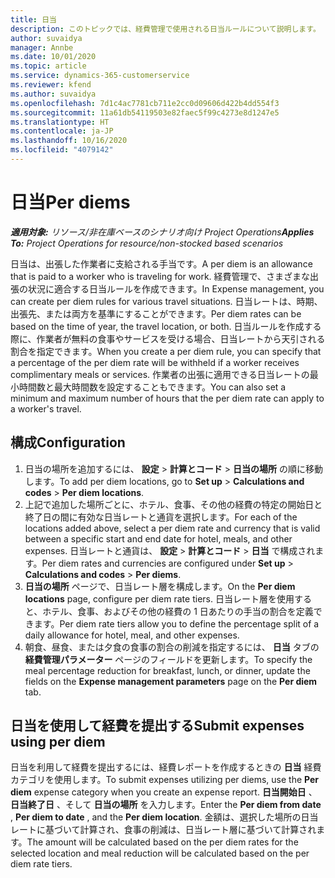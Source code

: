 ```yaml
---
title: 日当
description: このトピックでは、経費管理で使用される日当ルールについて説明します。
author: suvaidya
manager: Annbe
ms.date: 10/01/2020
ms.topic: article
ms.service: dynamics-365-customerservice
ms.reviewer: kfend
ms.author: suvaidya
ms.openlocfilehash: 7d1c4ac7781cb711e2cc0d09606d422b4dd554f3
ms.sourcegitcommit: 11a61db54119503e82faec5f99c4273e8d1247e5
ms.translationtype: HT
ms.contentlocale: ja-JP
ms.lasthandoff: 10/16/2020
ms.locfileid: "4079142"
---
```

# <a name="per-diems"></a><span data-ttu-id="ea903-103">日当</span><span class="sxs-lookup"><span data-stu-id="ea903-103">Per diems</span></span>

<span data-ttu-id="ea903-104">_**適用対象:** リソース/非在庫ベースのシナリオ向け Project Operations_</span><span class="sxs-lookup"><span data-stu-id="ea903-104">_**Applies To:** Project Operations for resource/non-stocked based scenarios_</span></span>


<span data-ttu-id="ea903-105">日当は、出張した作業者に支給される手当です。</span><span class="sxs-lookup"><span data-stu-id="ea903-105">A per diem is an allowance that is paid to a worker who is traveling for work.</span></span> <span data-ttu-id="ea903-106">経費管理で、さまざまな出張の状況に適合する日当ルールを作成できます。</span><span class="sxs-lookup"><span data-stu-id="ea903-106">In Expense management, you can create per diem rules for  various travel situations.</span></span> <span data-ttu-id="ea903-107">日当レートは、時期、出張先、または両方を基準にすることができます。</span><span class="sxs-lookup"><span data-stu-id="ea903-107">Per diem rates can be based on the time of year, the travel location, or both.</span></span> <span data-ttu-id="ea903-108">日当ルールを作成する際に、作業者が無料の食事やサービスを受ける場合、日当レートから天引される割合を指定できます。</span><span class="sxs-lookup"><span data-stu-id="ea903-108">When you create a per diem  rule, you can specify that a percentage of the per diem rate will be withheld if a worker receives complimentary meals or services.</span></span> <span data-ttu-id="ea903-109">作業者の出張に適用できる日当レートの最小時間数と最大時間数を設定することもできます。</span><span class="sxs-lookup"><span data-stu-id="ea903-109">You can also set a minimum and maximum number of hours that the per diem rate can apply to a worker's travel.</span></span>

## <a name="configuration"></a><span data-ttu-id="ea903-110">構成</span><span class="sxs-lookup"><span data-stu-id="ea903-110">Configuration</span></span> 

1. <span data-ttu-id="ea903-111">日当の場所を追加するには、 **設定** > **計算とコード** > **日当の場所** の順に移動します。</span><span class="sxs-lookup"><span data-stu-id="ea903-111">To add per diem locations, go to **Set up** > **Calculations and codes** > **Per diem locations**.</span></span>
2. <span data-ttu-id="ea903-112">上記で追加した場所ごとに、ホテル、食事、その他の経費の特定の開始日と終了日の間に有効な日当レートと通貨を選択します。</span><span class="sxs-lookup"><span data-stu-id="ea903-112">For each of the locations added above, select a per diem rate and currency that is valid between a specific start and end date for hotel, meals, and other expenses.</span></span> <span data-ttu-id="ea903-113">日当レートと通貨は、 **設定** > **計算とコード** > **日当** で構成されます。</span><span class="sxs-lookup"><span data-stu-id="ea903-113">Per diem rates and currencies are configured under **Set up** > **Calculations and codes** > **Per diems**.</span></span>
3. <span data-ttu-id="ea903-114">**日当の場所** ページで、日当レート層を構成します。</span><span class="sxs-lookup"><span data-stu-id="ea903-114">On the **Per diem locations** page, configure per diem rate tiers.</span></span> <span data-ttu-id="ea903-115">日当レート層を使用すると、ホテル、食事、およびその他の経費の 1 日あたりの手当の割合を定義できます。</span><span class="sxs-lookup"><span data-stu-id="ea903-115">Per diem rate tiers allow you to define the percentage split of a daily allowance for hotel, meal, and other expenses.</span></span> 
4. <span data-ttu-id="ea903-116">朝食、昼食、または夕食の食事の割合の削減を指定するには、 **日当** タブの **経費管理パラメーター** ページのフィールドを更新します。</span><span class="sxs-lookup"><span data-stu-id="ea903-116">To specify the meal percentage reduction for breakfast, lunch, or dinner, update the fields on the **Expense management parameters** page on the **Per diem** tab.</span></span> 
    
## <a name="submit-expenses-using-per-diem"></a><span data-ttu-id="ea903-117">日当を使用して経費を提出する</span><span class="sxs-lookup"><span data-stu-id="ea903-117">Submit expenses using per diem</span></span>
<span data-ttu-id="ea903-118">日当を利用して経費を提出するには、経費レポートを作成するときの **日当** 経費カテゴリを使用します。</span><span class="sxs-lookup"><span data-stu-id="ea903-118">To submit expenses utilizing per diems, use the **Per diem** expense category when you create an expense report.</span></span> <span data-ttu-id="ea903-119">**日当開始日** 、 **日当終了日** 、そして **日当の場所** を入力します。</span><span class="sxs-lookup"><span data-stu-id="ea903-119">Enter the **Per diem from date** , **Per diem to date** ,  and the **Per diem location**.</span></span> <span data-ttu-id="ea903-120">金額は、選択した場所の日当レートに基づいて計算され、食事の削減は、日当レート層に基づいて計算されます。</span><span class="sxs-lookup"><span data-stu-id="ea903-120">The amount will be calculated based on the per diem rates for the selected location and meal reduction will be calculated based on the per diem rate tiers.</span></span>
